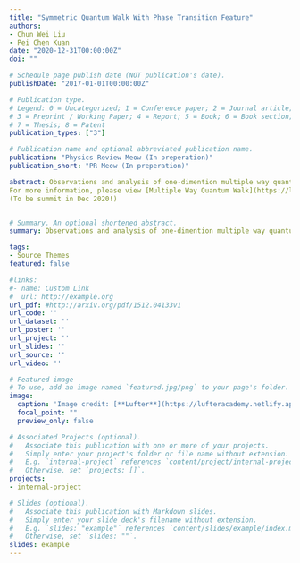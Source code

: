 ```yaml
---
title: "Symmetric Quantum Walk With Phase Transition Feature"
authors:
- Chun Wei Liu
- Pei Chen Kuan
date: "2020-12-31T00:00:00Z"
doi: ""

# Schedule page publish date (NOT publication's date).
publishDate: "2017-01-01T00:00:00Z"

# Publication type.
# Legend: 0 = Uncategorized; 1 = Conference paper; 2 = Journal article;
# 3 = Preprint / Working Paper; 4 = Report; 5 = Book; 6 = Book section;
# 7 = Thesis; 8 = Patent
publication_types: ["3"]

# Publication name and optional abbreviated publication name.
publication: "Physics Review Meow (In preperation)"
publication_short: "PR Meow (In preperation)"

abstract: Observations and analysis of one-dimention multiple way quantum walk. 
For more information, please view [Multiple Way Quantum Walk](https://lufteracademy.netlify.app/project/mwqw/)
(To be summit in Dec 2020!)


# Summary. An optional shortened abstract.
summary: Observations and analysis of one-dimention multiple way quantum walk. 

tags:
- Source Themes
featured: false

#links:
#- name: Custom Link
#  url: http://example.org
url_pdf: #http://arxiv.org/pdf/1512.04133v1
url_code: ''
url_dataset: ''
url_poster: ''
url_project: ''
url_slides: ''
url_source: ''
url_video: ''

# Featured image
# To use, add an image named `featured.jpg/png` to your page's folder. 
image:
  caption: 'Image credit: [**Lufter**](https://lufteracademy.netlify.app/)'
  focal_point: ""
  preview_only: false

# Associated Projects (optional).
#   Associate this publication with one or more of your projects.
#   Simply enter your project's folder or file name without extension.
#   E.g. `internal-project` references `content/project/internal-project/index.md`.
#   Otherwise, set `projects: []`.
projects:
- internal-project

# Slides (optional).
#   Associate this publication with Markdown slides.
#   Simply enter your slide deck's filename without extension.
#   E.g. `slides: "example"` references `content/slides/example/index.md`.
#   Otherwise, set `slides: ""`.
slides: example
---
```

